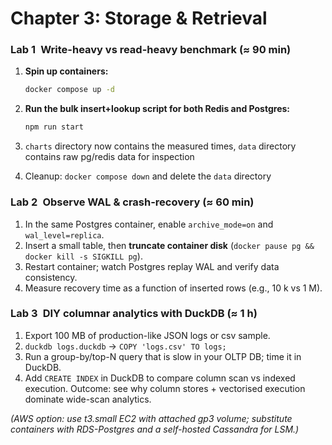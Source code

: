 # Chapter 3: Storage & Retrieval

### Lab 1 Write-heavy vs read-heavy benchmark (≈ 90 min)

1. **Spin up containers:**

   ```bash
   docker compose up -d
   ```
2. **Run the bulk insert+lookup script for both Redis and Postgres:**

   ```bash
   npm run start
   ```
   
3. `charts` directory now contains the measured times, `data` directory contains raw pg/redis data for inspection
4. Cleanup: `docker compose down` and delete the `data` directory

### Lab 2 Observe WAL & crash-recovery (≈ 60 min)

1. In the same Postgres container, enable `archive_mode=on` and `wal_level=replica`.
2. Insert a small table, then **truncate container disk** (`docker pause pg && docker kill -s SIGKILL pg`).
3. Restart container; watch Postgres replay WAL and verify data consistency.
4. Measure recovery time as a function of inserted rows (e.g., 10 k vs 1 M).

### Lab 3 DIY columnar analytics with DuckDB (≈ 1 h)

1. Export 100 MB of production-like JSON logs or csv sample.
2. `duckdb logs.duckdb` → `COPY 'logs.csv' TO logs;`
3. Run a group-by/top-N query that is slow in your OLTP DB; time it in DuckDB.
4. Add `CREATE INDEX` in DuckDB to compare column scan vs indexed execution.
   Outcome: see why column stores + vectorised execution dominate wide-scan analytics.

*(AWS option: use t3.small EC2 with attached gp3 volume; substitute containers with RDS-Postgres and a self-hosted Cassandra for LSM.)*
